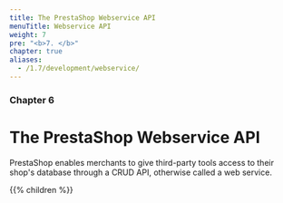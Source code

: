 ```yaml
---
title: The PrestaShop Webservice API
menuTitle: Webservice API
weight: 7
pre: "<b>7. </b>"
chapter: true
aliases:
  - /1.7/development/webservice/
---
```


### Chapter 6

# The PrestaShop Webservice API

PrestaShop enables merchants to give third-party tools access to their shop's database through a CRUD API, otherwise called a web service.

{{% children %}}
